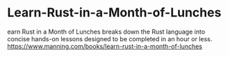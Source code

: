 # Learn-Rust-in-a-Month-of-Lunches
earn Rust in a Month of Lunches breaks down the Rust language into concise hands-on lessons designed to be completed in an hour or less. https://www.manning.com/books/learn-rust-in-a-month-of-lunches
